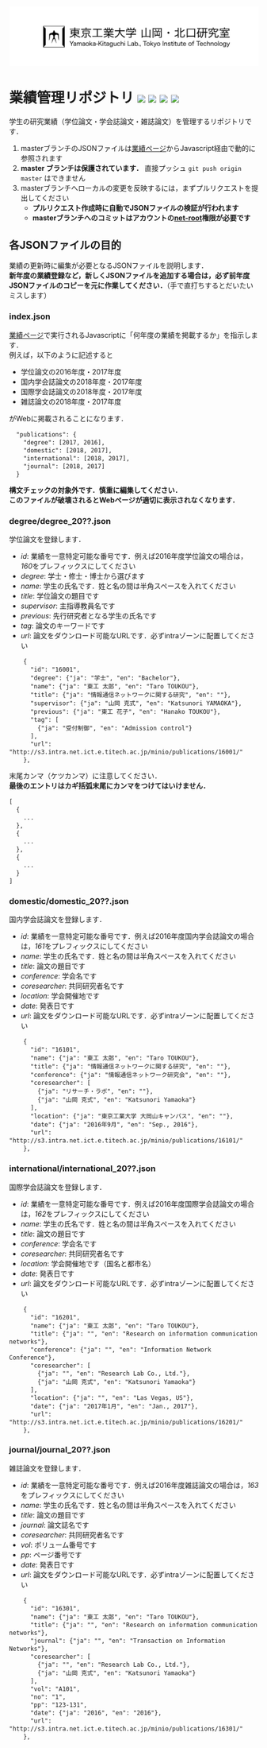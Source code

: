 ![](https://raw.githubusercontent.com/yamaoka-kitaguchi-lab/publications/images/logo.png)

# 業績管理リポジトリ [![](https://travis-ci.org/yamaoka-kitaguchi-lab/publications.svg?branch=master)](https://travis-ci.org/yamaoka-kitaguchi-lab/publications) ![](https://github.com/yamaoka-kitaguchi-lab/publications/workflows/validator/badge.svg) [![](https://img.shields.io/github/issues/yamaoka-kitaguchi-lab/publications)](https://github.com/yamaoka-kitaguchi-lab/pulications/issues) [![](https://img.shields.io/github/issues-pr/yamaoka-kitaguchi-lab/publications)](https://github.com/yamaoka-kitaguchi-lab/publications/pulls)
学生の研究業績（学位論文・学会誌論文・雑誌論文）を管理するリポジトリです．

1. masterブランチのJSONファイルは[業績ページ](https://www.net.ict.e.titech.ac.jp/publications/)からJavascript経由で動的に参照されます
1. **master ブランチは保護されています．** 直接プッシュ `git push origin master` はできません
1. masterブランチへローカルの変更を反映するには，まずプルリクエストを提出してください
    - **プルリクエスト作成時に自動でJSONファイルの検証が行われます**
    - **masterブランチへのコミットはアカウントの[net-root](https://github.com/orgs/yamaoka-kitaguchi-lab/teams/net-root)権限が必要です**

## 各JSONファイルの目的
業績の更新時に編集が必要となるJSONファイルを説明します．  
**新年度の業績登録など，新しくJSONファイルを追加する場合は，必ず前年度JSONファイルのコピーを元に作業してください．**（手で直打ちするとだいたいミスします）

### index.json
[業績ページ](https://www.net.ict.e.titech.ac.jp/publications/)で実行されるJavascriptに「何年度の業績を掲載するか」を指示します．  
例えば，以下のように記述すると

- 学位論文の2016年度・2017年度
- 国内学会誌論文の2018年度・2017年度
- 国際学会誌論文の2018年度・2017年度
- 雑誌論文の2018年度・2017年度

がWebに掲載されることになります．  

```
  "publications": {
    "degree": [2017, 2016],
    "domestic": [2018, 2017],
    "international": [2018, 2017],
    "journal": [2018, 2017]
  }
```

**構文チェックの対象外です．慎重に編集してください．**  
**このファイルが破壊されるとWebページが適切に表示されなくなります．**

### degree/degree_20??.json
学位論文を登録します．  

- *id*: 業績を一意特定可能な番号です．例えば2016年度学位論文の場合は，*160*をプレフィックスにしてください
- *degree*: 学士・修士・博士から選びます
- *name*: 学生の氏名です．姓と名の間は半角スペースを入れてください
- *title*: 学位論文の題目です
- *supervisor*: 主指導教員名です
- *previous*: 先行研究者となる学生の氏名です
- *tag*: 論文のキーワードです
- *url*: 論文をダウンロード可能なURLです．必ずintraゾーンに配置してください

```
    {
      "id": "16001",
      "degree": {"ja": "学士", "en": "Bachelor"},
      "name": {"ja": "東工 太郎", "en": "Taro TOUKOU"},
      "title": {"ja": "情報通信ネットワークに関する研究", "en": ""},
      "supervisor": {"ja": "山岡 克式", "en": "Katsunori YAMAOKA"},
      "previous": {"ja": "東工 花子", "en": "Hanako TOUKOU"},
      "tag": [
        {"ja": "受付制御", "en": "Admission control"}
      ],
      "url": "http://s3.intra.net.ict.e.titech.ac.jp/minio/publications/16001/"
    },
```

末尾カンマ（ケツカンマ）に注意してください．  
**最後のエントリはカギ括弧末尾にカンマをつけてはいけません．**

```
[
  {
    ...
  },
  {
    ...
  },
  {
    ...
  }
]
```

### domestic/domestic_20??.json
国内学会誌論文を登録します．

- *id*: 業績を一意特定可能な番号です．例えば2016年度国内学会誌論文の場合は，*161*をプレフィックスにしてください
- *name*: 学生の氏名です．姓と名の間は半角スペースを入れてください
- *title*: 論文の題目です
- *conference*: 学会名です
- *coresearcher*: 共同研究者名です
- *location*: 学会開催地です
- *date*: 発表日です
- *url*: 論文をダウンロード可能なURLです．必ずintraゾーンに配置してください

```
    {
      "id": "16101",
      "name": {"ja": "東工 太郎", "en": "Taro TOUKOU"},
      "title": {"ja": "情報通信ネットワークに関する研究", "en": ""},
      "conference": {"ja": "情報通信ネットワーク研究会", "en": ""},
      "coresearcher": [
        {"ja": "リサーチ・ラボ", "en": ""},
        {"ja": "山岡 克式", "en": "Katsunori Yamaoka"}
      ],
      "location": {"ja": "東京工業大学 大岡山キャンパス", "en": ""},
      "date": {"ja": "2016年9月", "en": "Sep., 2016"},
      "url": "http://s3.intra.net.ict.e.titech.ac.jp/minio/publications/16101/"
    },
```

### international/international_20??.json
国際学会誌論文を登録します．

- *id*: 業績を一意特定可能な番号です．例えば2016年度国際学会誌論文の場合は，*162*をプレフィックスにしてください
- *name*: 学生の氏名です．姓と名の間は半角スペースを入れてください
- *title*: 論文の題目です
- *conference*: 学会名です
- *coresearcher*: 共同研究者名です
- *location*: 学会開催地です（国名と都市名）
- *date*: 発表日です
- *url*: 論文をダウンロード可能なURLです．必ずintraゾーンに配置してください

```
    {
      "id": "16201",
      "name": {"ja": "東工 太郎", "en": "Taro TOUKOU"},
      "title": {"ja": "", "en": "Research on information communication networks"},
      "conference": {"ja": "", "en": "Information Network Conference"},
      "coresearcher": [
        {"ja": "", "en": "Research Lab Co., Ltd."},
        {"ja": "山岡 克式", "en": "Katsunori Yamaoka"}
      ],
      "location": {"ja": "", "en": "Las Vegas, US"},
      "date": {"ja": "2017年1月", "en": "Jan., 2017"},
      "url": "http://s3.intra.net.ict.e.titech.ac.jp/minio/publications/16201/"
    },
```

### journal/journal_20??.json
雑誌論文を登録します．

- *id*: 業績を一意特定可能な番号です．例えば2016年度雑誌論文の場合は，*163*をプレフィックスにしてください
- *name*: 学生の氏名です．姓と名の間は半角スペースを入れてください
- *title*: 論文の題目です
- *journal*: 論文誌名です
- *coresearcher*: 共同研究者名です
- *vol*: ボリューム番号です
- *pp*: ページ番号です
- *date*: 発表日です
- *url*: 論文をダウンロード可能なURLです．必ずintraゾーンに配置してください

```
    {
      "id": "16301",
      "name": {"ja": "東工 太郎", "en": "Taro TOUKOU"},
      "title": {"ja": "", "en": "Research on information communication networks"},
      "journal": {"ja": "", "en": "Transaction on Information Networks"},
      "coresearcher": [
        {"ja": "", "en": "Research Lab Co., Ltd."},
        {"ja": "山岡 克式", "en": "Katsunori Yamaoka"}
      ],
      "vol": "A101",
      "no": "1",
      "pp": "123-131",
      "date": {"ja": "2016", "en": "2016"},
      "url": "http://s3.intra.net.ict.e.titech.ac.jp/minio/publications/16301/"
    },
```
